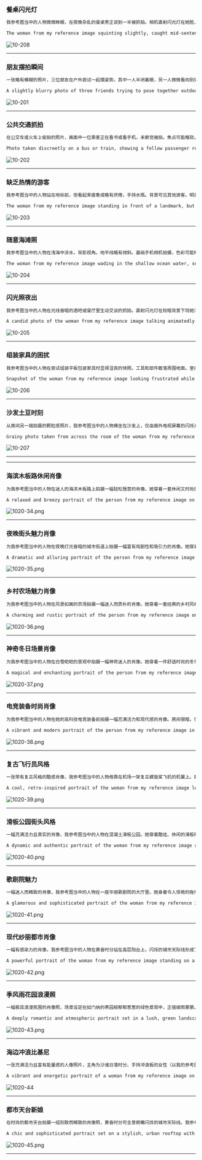 ### 餐桌闪光灯

```markdown
我参考图当中的人物微微眯眼，在夜晚杂乱的餐桌旁正说到一半被抓拍。相机直射闪光灯在她脸上形成强烈高光，背后则是深色阴影。傻瓜相机风格。
```

```markdown
The woman from my reference image squinting slightly, caught mid-sentence at a cluttered dinner table at night. Direct camera flash creates strong highlights on her face and dark shadows behind her. Point-and-shoot look.
```

![10-208](https://1-1256632535.cos.ap-beijing.myqcloud.com/img/10-208.png)

---

### 朋友摆拍瞬间

```markdown
一张略有模糊的照片，三位朋友在户外尝试一起摆姿势。其中一人半闭着眼，另一人微微看向别处。构图过紧，截断了脚部。手机拍摄。
```

```markdown
A slightly blurry photo of three friends trying to pose together outdoors. One person is half-blinking, another is looking slightly away. Framed a bit too tightly, cutting off feet. Taken with a phone.
```

![10-201](https://1-1256632535.cos.ap-beijing.myqcloud.com/img/10-201.png)

---

### 公共交通抓拍

```markdown
在公交车或火车上偷拍的照片，画面中一位乘客正在看书或看手机，未察觉被拍。焦点可能略软。混合且常显不佳的车内照明。
```

```markdown
Photo taken discreetly on a bus or train, showing a fellow passenger reading a book or looking at their phone, unaware. Focus might be slightly soft. Mixed, often unflattering, interior lighting.
```

![10-202](https://1-1256632535.cos.ap-beijing.myqcloud.com/img/10-202.png)

---

### 缺乏热情的游客

```markdown
我参考图当中的人物站在地标前，但看起来疲惫或略有厌倦，手持水瓶。背景可见其他游客。明亮、略有褪色的正午阳光。
```

```markdown
The woman from my reference image standing in front of a landmark, but looking tired or slightly bored, holding a water bottle. Other tourists visible in the background. Bright, slightly washed-out midday sun.
```

![10-203](https://1-1256632535.cos.ap-beijing.myqcloud.com/img/10-203.png)

---

### 随意海滩照

```markdown
我参考图当中的人物在浅海中涉水，背影视角。地平线略有倾斜。基础手机相机拍摄，色彩可能略过饱和。
```

```markdown
The woman from my reference image wading in the shallow ocean water, seen from behind. The horizon line is slightly tilted. Taken with a basic phone camera, colors perhaps a bit oversaturated.
```

![10-204](https://1-1256632535.cos.ap-beijing.myqcloud.com/img/10-204.png)

---

### 闪光照夜出

```markdown
我参考图当中的人物在光线昏暗的酒吧或餐厅里生动交谈的抓拍。直射闪光灯在较暗背景下将她清晰照亮。可能出现红眼效果。
```

```markdown
A candid photo of the woman from my reference image talking animatedly in a dimly lit bar or restaurant. Direct flash illuminates her starkly against the darker background. Potential for red-eye effect.
```

![10-205](https://1-1256632535.cos.ap-beijing.myqcloud.com/img/10-205.png)

---

### 组装家具的困扰

```markdown
我参考图当中的人物在尝试组装平板包装家具时显得沮丧的快照。工具和部件散落周围地面。室内家居照明。
```

```markdown
Snapshot of the woman from my reference image looking frustrated while trying to assemble flat-pack furniture. Tools and parts scattered on the floor around her. Indoor home lighting.
```

![10-206](https://1-1256632535.cos.ap-beijing.myqcloud.com/img/10-206.png)

---

### 沙发土豆时刻

```markdown
从房间另一端拍摄的颗粒感照片，我参考图当中的人物瘫坐在沙发上，仅由画外电视屏幕的闪烁光线照亮。细节模糊不清。
```

```markdown
Grainy photo taken from across the room of the woman from my reference image lounging on a sofa, illuminated only by the flickering light of a television screen off-camera. Details are indistinct.
```

![10-207](https://1-1256632535.cos.ap-beijing.myqcloud.com/img/10-207.png)

---


---

### 海滨木板路休闲肖像

```markdown
为我参考图当中的人物在迷人的海滨木板路上拍摄一幅轻松惬意的肖像。她穿着一套休闲又时尚的服装——一件条纹T恤、牛仔短裤和凉鞋。她的头发呈松散的波浪状，戴着一副经典的飞行员太阳镜。她靠在陈旧的木栏杆上，背后是波光粼粼的大海和彩色的摩天轮。光线明亮晴朗，捕捉到夏日海滩无忧无虑、欢乐的氛围。
```

```markdown
A relaxed and breezy portrait of the person from my reference image on a charming, seaside boardwalk. The person wears a casual yet stylish outfit—a striped t-shirt, denim shorts, and sandals. The person's hair is in loose, beachy waves, and the person wears a pair of classic aviator sunglasses. The person is leaning against a weathered wooden railing, with the sparkling ocean and a colorful Ferris wheel in the background. The lighting is bright and sunny, capturing the carefree and joyful spirit of a summer day at the beach.
```
![1020-34.png](https://1-1256632535.cos.ap-beijing.myqcloud.com/img/1020-34.png)

---

### 夜晚街头魅力肖像

```markdown
为我参考图当中的人物在夜晚灯光昏暗的城市街道上拍摄一幅富有戏剧性和吸引力的肖像。她穿着一件华丽的晚礼服，闪闪发光的亮片在灯光下闪耀。她的头发梳成优雅的复古波浪卷，妆容大胆精致。她站在路灯下，柔和的灯光照亮了她的面容，营造出一种神秘而迷人的感觉。背景是模糊的城市灯光和黑暗的阴影。最终画面应具有电影感和吸引力，给人一种永恒而优雅的感觉。
```

```markdown
A dramatic and alluring portrait of the person from my reference image on a dimly lit city street at night. The person is dressed in a glamorous evening gown, with sparkling sequins that catch the light. The person's hair is styled in elegant, old-Hollywood waves, and the person's makeup is bold and sophisticated. The person is standing under a streetlamp, the soft glow illuminating the person's features and creating a sense of mystery and intrigue. The background is a blur of city lights and dark shadows. The final image should be cinematic and captivating, with a timeless and elegant feel.
```
![1020-35.png](https://1-1256632535.cos.ap-beijing.myqcloud.com/img/1020-35.png)

---

### 乡村农场魅力肖像

```markdown
为我参考图当中的人物在风景如画的农场拍摄一幅迷人而质朴的肖像。她穿着一套经典的乡村风格服装——一件格子衬衫、牛仔裤和牛仔靴。她的头发编成松散的辫子，戴着一顶草帽。她靠在木栅栏上，背后是连绵起伏的绿色山丘和红色谷仓。光线温暖金黄，捕捉到乡村田园宁静祥和的氛围。
```

```markdown
A charming and rustic portrait of the person from my reference image on a picturesque farm. The person is dressed in a classic country-style outfit—a plaid shirt, jeans, and cowboy boots. The person's hair is in a loose braid, and the person wears a straw hat. The person is leaning against a wooden fence, with rolling green hills and a red barn in the background. The lighting is warm and golden, capturing the idyllic and peaceful atmosphere of the countryside.
```
![1020-36.png](https://1-1256632535.cos.ap-beijing.myqcloud.com/img/1020-36.png)

---

### 神奇冬日场景肖像

```markdown
为我参考图当中的人物在白雪皑皑的景观中拍摄一幅神奇迷人的肖像。她穿着一件舒适时尚的冬季外套、一条围巾和一副手套。她的头发上落着雪花，脸颊因寒冷而泛红。她被白雪覆盖的树木和纯净的白色风景所环绕。光线柔和清冷，带着冬日阳光的一丝温暖。整体氛围充满惊奇和宁静。
```

```markdown
A magical and enchanting portrait of the person from my reference image in a snowy landscape. The person is dressed in a cozy and stylish winter coat, a scarf, and mittens. The person's hair is dusted with snowflakes, and the person's cheeks are rosy from the cold. The person is surrounded by snow-covered trees and a pristine white landscape. The lighting is soft and cool, with a hint of warmth from the winter sun. The overall mood is one of wonder and serenity.
```
![1020-37.png](https://1-1256632535.cos.ap-beijing.myqcloud.com/img/1020-37.png)

---

### 电竞装备时尚肖像

```markdown
为我参考图当中的人物在她的高科技电竞装备前拍摄一幅充满活力和现代感的肖像。房间很暗，仅由显示器、键盘和环境灯带发出的动态RGB灯光照亮。她戴着时尚的耳机，穿着舒适又前卫的街头服饰。她被捕捉到全神贯注的瞬间，嘴角微微上扬，直视镜头。霓虹灯在她的脸上和眼睛里投射出多彩的未来感反射，营造出一种鲜明、充满活力和现代感的画面。
```

```markdown
A vibrant and modern portrait of the person from my reference image in her high-tech gaming setup. The room is dark, illuminated only by the dynamic RGB glow from her monitor, keyboard, and ambient lighting strips. The person wears a stylish headset and is dressed in comfortable, edgy streetwear. The person is captured in a moment of intense focus, a slight smile on the person's lips, looking directly at the camera. The neon lights cast colorful, futuristic reflections on the person's face and in the person's eyes, creating a sharp, high-energy, and contemporary image.
```
![1020-38.png](https://1-1256632535.cos.ap-beijing.myqcloud.com/img/1020-38.png)

---

### 复古飞行员风格

```markdown
一张带有复古风格的酷感肖像，我参考图当中的人物倚靠在机场一架复古螺旋桨飞机的机翼上。她身着经典的飞行员风格服装：棕色皮制飞行夹克、丝绸围巾和复古风格的太阳镜。她的头发呈柔和的40年代波浪造型。她带着自信且富有冒险精神的表情望向远方。照明为正午明亮清澈的阳光，勾勒出鲜明的线条，营造出一种永恒的酷感。
```

```markdown
A cool, retro-inspired portrait of the woman from my reference image leaning against the wing of a vintage propeller plane on an airfield. She is dressed in a classic aviator style: a brown leather bomber jacket, a silk scarf, and vintage-style sunglasses. Her hair is styled in soft, 1940s-inspired waves. She looks off into the distance with a confident and adventurous expression. The lighting is the bright, clear sun of mid - day, creating sharp lines and a sense of timeless cool.
```

![1020-39.png](https://1-1256632535.cos.ap-beijing.myqcloud.com/img/1020-39.png)

---

### 滑板公园街头风格

```markdown
一幅充满活力且真实的肖像，我参考图当中的人物在混凝土滑板公园。她穿着酷炫、休闲的滑板时尚服装——宽松牛仔裤、印花连帽衫和穿旧的滑板鞋。捕捉到她休息的瞬间，她自信且悠闲地坐在滑板上。背景是公园的涂鸦和坡道。照明是傍晚强烈明亮的光线，营造出一种粗糙、真实且毫不费力的酷感街头风格氛围。
```

```markdown
A dynamic and authentic portrait of the woman from my reference image at a concrete skatepark. She is dressed in cool, relaxed skate fashion—baggy jeans, a graphic hoodie, and worn - in skate shoes. She is captured in a moment of rest, sitting on her skateboard with a confident, laid - back attitude. The background is filled with the graffiti and ramps of the park. The lighting is the harsh, bright light of late afternoon, creating a gritty, realistic, and effortlessly cool street - style vibe.
```

![1020-40.png](https://1-1256632535.cos.ap-beijing.myqcloud.com/img/1020-40.png)

---

### 歌剧院魅力

```markdown
一幅迷人而精致的肖像，我参考图当中的人物在一座华丽歌剧院的大厅里。她身着令人惊艳的拖地晚礼服和优雅的长手套，手持一副复古歌剧眼镜。她站在宏伟的弧形楼梯上，上方有巨大的水晶吊灯闪耀。她的表情优雅而充满期待。照明温暖而闪耀，从金箔和水晶装置上反射出来，营造出极致奢华和高雅文化的氛围。
```

```markdown
A glamorous and sophisticated portrait of the woman from my reference image in the grand foyer of an opulent opera house. She is dressed in a breathtaking, floor - length ball gown and elegant long gloves, holding a pair of vintage opera glasses. She stands on a grand, sweeping staircase with a massive crystal chandelier glowing above her. Her expression is one of poised elegance and anticipation. The lighting is warm and glittering, reflecting off the gold leaf and crystal fixtures, creating a mood of ultimate luxury and high culture.
```

![1020-41.png](https://1-1256632535.cos.ap-beijing.myqcloud.com/img/1020-41.png)

---

### 现代纱丽都市肖像

```markdown
一幅有感染力的肖像，我参考图当中的人物在黄昏时分站在高层阳台上，闪烁的城市天际线形成了美丽的散景效果。她身着一件华丽的深翠绿色或宝蓝色贝拿勒斯丝绸纱丽，搭配一件现代感十足的特色上衣和简约的波尔基钻石首饰。她姿势自信而优雅，以高贵的表情直视镜头，体现了都市王国中现代女王的精神。
```

```markdown
A powerful portrait of the woman from my reference image standing on a high - rise balcony at twilight, with the glittering city skyline creating a beautiful bokeh effect. She wears a magnificent, deep emerald green or sapphire blue Banarasi silk saree, paired with a contemporary statement blouse and minimalist polki diamond jewelry. Her pose is confident and poised, gazing directly into the camera with a regal expression, embodying the spirit of a modern queen in her urban kingdom.
```

![1020-42.png](https://1-1256632535.cos.ap-beijing.myqcloud.com/img/1020-42.png)

---

### 季风雨花园浪漫照

```markdown
一幅极具浪漫氛围的肖像照，场景设定在如门纳的茶园般郁郁葱葱的绿色景观中，正值细雨蒙蒙。我参考图当中的人物身着鲜艳纯色的雪纺纱丽，比如亮红色或淡黄色，纱丽在细雨中优雅地贴合着身体。拍摄她仰头欢笑、感受雨滴的瞬间，照片应呈现出自然欢快的感觉，朦胧柔和的光线让纱丽以及周围自然景色的色彩浓郁饱满。
```

```markdown
A deeply romantic and atmospheric portrait set in a lush, green landscape like the tea gardens of Munnar during a gentle drizzle. The person from my reference image is dressed in a vibrant, solid - colored chiffon saree—like a brilliant crimson or canary yellow—that clings elegantly in the soft rain. Captured mid - laugh with her head tilted back to feel the rain, the photo should feel candid and joyous, with the misty, diffused light making the colors of the saree and the nature around her incredibly rich and saturated.
```

![1020-43.png](https://1-1256632535.cos.ap-beijing.myqcloud.com/img/1020-43.png)

---

### 海边冲浪比基尼

```markdown
一张充满活力且富有能量感的人像照片，主角为沙滩日落时分、手持冲浪板的女性（以我的参考图片为基础）。她身穿时尚的比基尼，头发因海水显得湿润咸涩，肌肤带有阳光晒过的健康光泽。拍摄瞬间，她正回头大笑，背景是夕阳下火红与粉色交织的壮丽天空与海浪。光线为温暖的金色逆光，勾勒出人物美丽的剪影和发光的光环，整体氛围充满自由与喜悦的情绪。
```

```markdown
A vibrant and energetic portrait of a woman from my reference image on a beach at sunset, holding a surfboard. She is dressed in a stylish bikini. Her hair is wet and salty, and her skin is sun-kissed. She is captured laughing as she looks back over her shoulder, with the setting sun creating a stunning, fiery-orange and pink backdrop over the ocean waves. The lighting is a warm, golden backlight that creates a beautiful silhouette and a halo of light around her, capturing a mood of freedom and joy.
```

![1020-44](https://1-1256632535.cos.ap-beijing.myqcloud.com/img/1020-44.png)

---

### 都市天台新娘

```markdown
在时尚的都市天台拍摄一组别致而精致的肖像照，黄昏时分可全景俯瞰闪烁的城市天际线。我参考图当中的人物身着线条简洁、装饰极少的时尚现代紧身裙或现代婚纱。她自信地倚靠在玻璃栏杆上，城市灯光形成了迷人的散景背景。她的造型时尚精致——涂着醒目经典的红色口红。整体氛围迷人且喜庆，捕捉到了都市中心现代爱情故事的魅力。
```

```markdown
A chic and sophisticated portrait set on a stylish, urban rooftop with a panoramic view of the sparkling city skyline at dusk. The woman from my reference image wears a sleek, contemporary sheath or sleek contemporary wedding gown with clean lines and minimal embellishment. She stands confidently against a glass railing, the city lights creating a stunning bokeh background. Her styling is modern and polished—a sharp, elegant updo and bold, classic red lipstick. The mood is glamorous and celebratory, capturing the magic of a modern love story in the heart of the city.
```

![1020-45.png](https://1-1256632535.cos.ap-beijing.myqcloud.com/img/1020-45.png)



---
